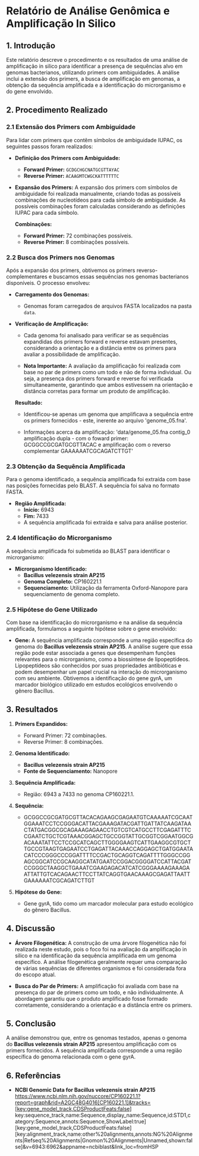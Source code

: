 # Relatório de Análise Genômica e Amplificação In Silico

## 1. Introdução

Este relatório descreve o procedimento e os resultados de uma análise de amplificação in silico para identificar a presença de sequências alvo em genomas bacterianos, utilizando primers com ambiguidades. A análise inclui a extensão dos primers, a busca de amplificação em genomas, a obtenção da sequência amplificada e a identificação do microrganismo e do gene envolvido.

## 2. Procedimento Realizado

### 2.1 Extensão dos Primers com Ambiguidade

Para lidar com primers que contêm símbolos de ambiguidade IUPAC, os seguintes passos foram realizados:

- **Definição dos Primers com Ambiguidade:**
  - **Forward Primer:** `GCDGCHGCNATGCGTTAYAC`
  - **Reverse Primer:** `ACAAGMTCWGCKATTTTTTC`
                

- **Expansão dos Primers:**
  A expansão dos primers com símbolos de ambiguidade foi realizada manualmente, criando todas as possíveis combinações de nucleotídeos para cada símbolo de ambiguidade. As possíveis combinações foram calculadas considerando as definições IUPAC para cada símbolo.

  **Combinações:**

  - **Forward Primer:** 72 combinações possíveis.
  - **Reverse Primer:** 8 combinações possíveis.

### 2.2 Busca dos Primers nos Genomas

Após a expansão dos primers, obtivemos os primers reverso-complementares e buscamos essas sequências nos genomas bacterianos disponíveis. O processo envolveu:

- **Carregamento dos Genomas:**
  - Genomas foram carregados de arquivos FASTA localizados na pasta `data`.

- **Verificação de Amplificação:**
  - Cada genoma foi analisado para verificar se as sequências expandidas dos primers forward e reverse estavam presentes, considerando a orientação e a distância entre os primers para avaliar a possibilidade de amplificação.

  - **Nota Importante:** A avaliação da amplificação foi realizada com base no par de primers como um todo e não de forma individual. Ou seja, a presença dos primers forward e reverse foi verificada simultaneamente, garantindo que ambos estivessem na orientação e distância corretas para formar um produto de amplificação.

  **Resultado:**
  - Identificou-se apenas um genoma que amplificava a sequência entre os primers fornecidos - este, inerente ao arquivo 'genome_05.fna'.
 
  - Informações acerca da amplificação: 'data/genome_05.fna contig_0 amplificação dupla -  com o foward primer: GCGGCCGCGATGCGTTACAC e    amplificação com o reverso complementar GAAAAAATCGCAGATCTTGT'

### 2.3 Obtenção da Sequência Amplificada

Para o genoma identificado, a sequência amplificada foi extraída com base nas posições fornecidas pelo BLAST. A sequência foi salva no formato FASTA.

- **Região Amplificada:**
  - **Início:** 6943
  - **Fim:** 7433
  - A sequência amplificada foi extraída e salva para análise posterior.

### 2.4 Identificação do Microrganismo

A sequência amplificada foi submetida ao BLAST para identificar o microrganismo:

- **Microrganismo Identificado:**
  - **Bacillus velezensis strain AP215**
  - **Genoma Completo:** CP160221.1
  - **Sequenciamento:** Utilização da ferramenta Oxford-Nanopore para sequenciamento de genoma completo.

### 2.5 Hipótese do Gene Utilizado

Com base na identificação do microrganismo e na análise da sequência amplificada, formulamos a seguinte hipótese sobre o gene envolvido:

- **Gene:**
  A sequência amplificada corresponde a uma região específica do genoma do **Bacillus velezensis strain AP215**. A análise sugere que essa região pode estar associada a genes que desempenham funções relevantes para o microrganismo, como a biossíntese de lipopeptídeos. Lipopeptídeos são conhecidos por suas propriedades antibióticas e podem desempenhar um papel crucial na interação do microrganismo com seu ambiente. Obtivemos a identificação do gene gyrA, um marcador biológico utilizado em estudos ecológicos envolvendo o gênero Bacillus.

## 3. Resultados

1. **Primers Expandidos:**
   - Forward Primer: 72 combinações.
   - Reverse Primer: 8 combinações.

2. **Genoma Identificado:**
   - **Bacillus velezensis strain AP215**
   - **Fonte de Sequenciamento:** Nanopore

3. **Sequência Amplificada:**
   - Região: 6943 a 7433 no genoma CP160221.1.

4. **Sequência:**
   - GCGGCCGCGATGCGTTACACAGAAGCGAGAATGTCAAAAATCGCAATGGAAATCCTCCGGGACATTACGAAAGATACGATTGATTATCAAGATAACTATGACGGCGCAGAAAGAGAACCTGTCGTCATGCCTTCGAGATTTCCGAATCTGCTCGTAAACGGAGCTGCCGGTATTGCGGTCGGAATGGCGACAAATATTCCTCCGCATCAGCTTGGGGAAGTCATTGAAGGCGTGCTTGCCGTAAGTGAGAATCCTGAGATTACAAACCAGGAGCTGATGGAATACATCCCGGGCCCGGATTTTCCGACTGCAGGTCAGATTTTGGGCCGGAGCGGCATCCGCAAGGCATATGAATCCGGACGGGGATCCATTACGATCCGGGCTAAGGCTGAAATCGAAGAGACATCATCGGGAAAAGAAAGAATTATTGTCACAGAACTTCCTTATCAGGTGAACAAAGCGAGATTAATTGAAAAAATCGCAGATCTTGT

5. **Hipótese do Gene:**
   - Gene gyrA, tido como um marcador molecular para estudo ecológico do gênero Bacillus.

## 4. Discussão

- **Árvore Filogenética:** A construção de uma árvore filogenética não foi realizada neste estudo, pois o foco foi na avaliação da amplificação in silico e na identificação da sequência amplificada em um genoma específico. A análise filogenética geralmente requer uma comparação de várias sequências de diferentes organismos e foi considerada fora do escopo atual.

- **Busca do Par de Primers:** A amplificação foi avaliada com base na presença do par de primers como um todo, e não individualmente. A abordagem garantiu que o produto amplificado fosse formado corretamente, considerando a orientação e a distância entre os primers.

## 5. Conclusão

A análise demonstrou que, entre os genomas testados, apenas o genoma do **Bacillus velezensis strain AP215** apresentou amplificação com os primers fornecidos. A sequência amplificada corresponde a uma região específica do genoma relacionada com o gene gyrA.

## 6. Referências

- **NCBI Genomic Data for Bacillus velezensis strain AP215**
    https://www.ncbi.nlm.nih.gov/nuccore/CP160221.1?report=graph&rid=A2GC48G4016[CP160221.1]&tracks=[key:gene_model_track,CDSProductFeats:false] key:sequence_track,name:Sequence,display_name:Sequence,id:STD1,category:Sequence,annots:Sequence,ShowLabel:true][key:gene_model_track,CDSProductFeats:false][key:alignment_track,name:other%20alignments,annots:NG%20Alignments|Refseq%20Alignments|Gnomon%20Alignments|Unnamed,shown:false]&v=6943:6962&appname=ncbiblast&link_loc=fromHSP
